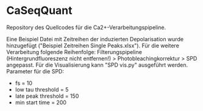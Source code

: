 # CaSeqQuant
Repository des Quellcodes für die Ca2+-Verarbeitungspipeline.

Eine Beispiel Datei mit Zeitreihen der induzierten Depolarisation wurde hinzugefügt ("Beispiel Zeitreihen Single Peaks.xlsx"). Für die weitere Verarbeitung folgende Reihenfolge: Filterungspipeline (Hintergrundfluoreszenz nicht entfernen!) > Photobleachingkorrektur > SPD angepasst.
Für die Visualisierung kann "SPD vis.py" ausgeführt werden. 
Parameter für die SPD: 
- fs = 10
- low tau threshold = 5
- late peak threshold = 150
- min start time = 200
